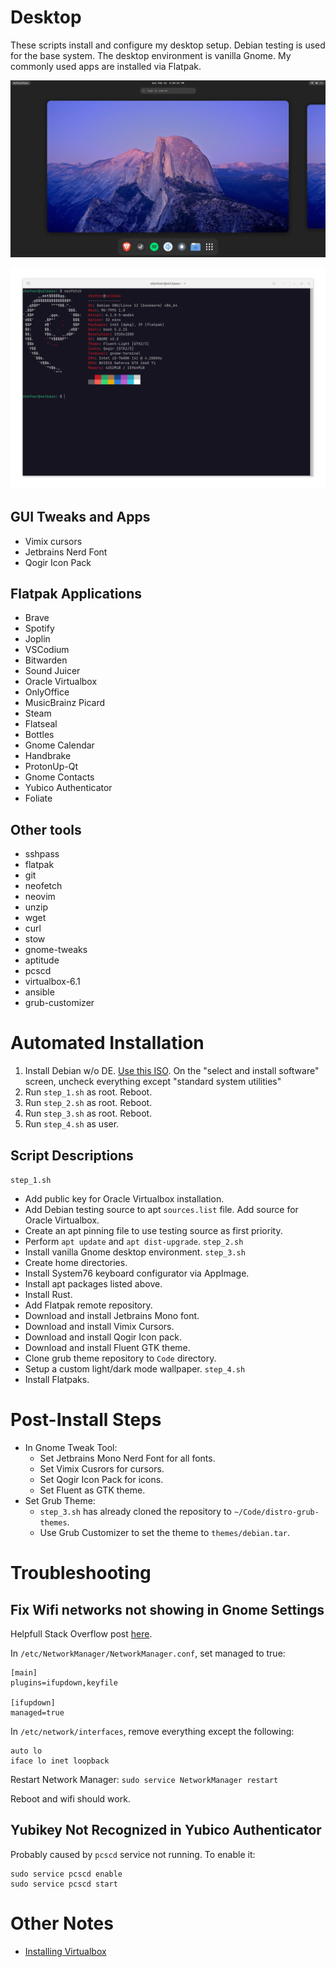 # Desktop

These scripts install and configure my desktop setup. Debian testing is used for the base system. The desktop environment is vanilla Gnome. My commonly used apps are installed via Flatpak.

![screenshot_1](/assets/screenshot_1.png)

![screenshot_2](/assets/screenshot_2.png)

## GUI Tweaks and Apps
- Vimix cursors
- Jetbrains Nerd Font
- Qogir Icon Pack

## Flatpak Applications
- Brave
- Spotify
- Joplin
- VSCodium
- Bitwarden
- Sound Juicer
- Oracle Virtualbox
- OnlyOffice
- MusicBrainz Picard
- Steam
- Flatseal
- Bottles
- Gnome Calendar
- Handbrake
- ProtonUp-Qt
- Gnome Contacts
- Yubico Authenticator
- Foliate

## Other tools
- sshpass 
- flatpak 
- git 
- neofetch 
- neovim 
- unzip 
- wget 
- curl 
- stow 
- gnome-tweaks 
- aptitude 
- pcscd 
- virtualbox-6.1 
- ansible 
- grub-customizer

# Automated Installation

1. Install Debian w/o DE. [Use this ISO](https://cdimage.debian.org/cdimage/unofficial/non-free/cd-including-firmware/weekly-builds/amd64/iso-cd/). On the "select and install software" screen, uncheck everything except "standard system utilities"
2. Run `step_1.sh` as root. Reboot.
3. Run `step_2.sh` as root. Reboot.
4. Run `step_3.sh` as root. Reboot.
5. Run `step_4.sh` as user.

## Script Descriptions

`step_1.sh`
  - Add public key for Oracle Virtualbox installation.
  - Add Debian testing source to apt `sources.list` file. Add source for Oracle Virtualbox.
  - Create an apt pinning file to use testing source as first priority.
  - Perform `apt update` and `apt dist-upgrade`.
`step_2.sh`
  - Install vanilla Gnome desktop environment.
`step_3.sh`
  - Create home directories.
  - Install System76 keyboard configurator via AppImage.
  - Install apt packages listed above.
  - Install Rust.
  - Add Flatpak remote repository.
  - Download and install Jetbrains Mono font.
  - Download and install Vimix Cursors.
  - Download and install Qogir Icon pack.
  - Download and install Fluent GTK theme.
  - Clone grub theme repository to `Code` directory.
  - Setup a custom light/dark mode wallpaper.
`step_4.sh`
  - Install Flatpaks.

# Post-Install Steps
- In Gnome Tweak Tool:
  - Set Jetbrains Mono Nerd Font for all fonts.
  - Set Vimix Cusrors for cursors.
  - Set Qogir Icon Pack for icons.
  - Set Fluent as GTK theme.
- Set Grub Theme:
  - `step_3.sh` has already cloned the repository to `~/Code/distro-grub-themes`. 
  - Use Grub Customizer to set the theme to `themes/debian.tar`.

# Troubleshooting

## Fix Wifi networks not showing in Gnome Settings

Helpfull Stack Overflow post [here](https://askubuntu.com/questions/71159/network-manager-says-device-not-managed).

In `/etc/NetworkManager/NetworkManager.conf`, set managed to true:
```
[main]
plugins=ifupdown,keyfile

[ifupdown]
managed=true
```

In `/etc/network/interfaces`, remove everything except the following:
```
auto lo
iface lo inet loopback
```

Restart Network Manager:
`sudo service NetworkManager restart`

Reboot and wifi should work.

## Yubikey Not Recognized in Yubico Authenticator

Probably caused by `pcscd` service not running. To enable it:
```
sudo service pcscd enable
sudo service pcscd start
```

# Other Notes
- [Installing Virtualbox](https://www.virtualbox.org/wiki/Linux_Downloads)

